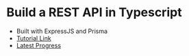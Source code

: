 # Build a REST API in Typescript

- Built with ExpressJS and Prisma
- [Tutorial Link](https://youtu.be/PM58NEMJgMw?list=PLL1u1k_zVEQngOXcUjWi1VW9KkWxHFBvn)
- [Latest Progress](https://youtu.be/PM58NEMJgMw?list=PLL1u1k_zVEQngOXcUjWi1VW9KkWxHFBvn&t=1707)
